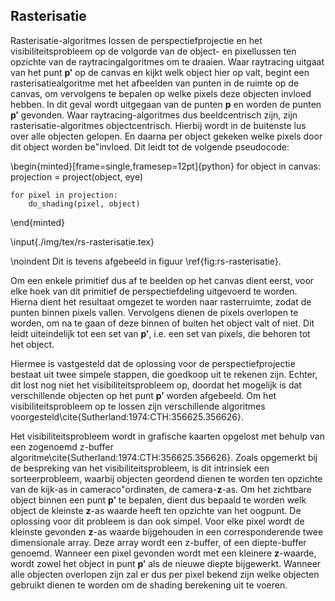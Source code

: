 ## Rasterisatie

Rasterisatie-algoritmes lossen de perspectiefprojectie en het 
visibiliteitsprobleem op de volgorde van de object- en pixellussen ten opzichte van
de raytracingalgoritmes om te draaien. Waar raytracing uitgaat van het punt 
$\mathbf{p'}$ op de canvas en kijkt welk object hier op valt, begint een rasterisatiealgoritme 
met het afbeelden van punten in de ruimte op de canvas, om vervolgens te 
bepalen op welke pixels deze objecten invloed hebben. In dit geval wordt 
uitgegaan van de punten $\mathbf{p}$ en worden de punten $\mathbf{p'}$
gevonden. Waar raytracing-algoritmes dus beeldcentrisch zijn, zijn rasterisatie-algoritmes 
objectcentrisch. Hierbij wordt in de buitenste lus over alle 
objecten gelopen. En daarna per object gekeken welke pixels door dit object 
worden be\"invloed. Dit leidt tot de volgende pseudocode:  

\begin{minted}[frame=single,framesep=12pt]{python}
for object in canvas:
    projection = project(object, eye)
    
    for pixel in projection:
        do_shading(pixel, object)
\end{minted}

\input{./img/tex/rs-rasterisatie.tex}

\noindent Dit is tevens afgebeeld in figuur \ref{fig:rs-rasterisatie}. 

Om een enkele primitief dus af te beelden op het canvas dient eerst, voor elke
hoek van dit primitief de perspectiefdeling uitgevoerd te worden. Hierna dient 
het resultaat omgezet te worden naar rasterruimte, zodat de punten binnen 
pixels vallen. Vervolgens dienen de pixels overlopen te worden, om na te gaan 
of deze binnen of buiten het object valt of niet.  Dit leidt uiteindelijk tot 
een set van $\mathbf{p'}$, i.e. een set van pixels, die behoren tot het object. 

Hiermee is vastgesteld dat de oplossing voor de perspectiefprojectie bestaat
uit twee simpele stappen, die goedkoop uit te rekenen zijn. Echter, dit 
lost nog niet het visibiliteitsprobleem op, doordat het mogelijk is dat 
verschillende objecten op het punt $\mathbf{p'}$ worden afgebeeld.
Om het visibiliteitsprobleem op te lossen zijn verschillende algoritmes 
voorgesteld\cite{Sutherland:1974:CTH:356625.356626}. 

Het visibiliteitsprobleem wordt in grafische kaarten opgelost met behulp van een zogenoemd z-buffer algoritme\cite{Sutherland:1974:CTH:356625.356626}.
Zoals opgemerkt bij de bespreking van het visibiliteitsprobleem, is dit 
intrinsiek een sorteerprobleem, waarbij objecten geordend dienen te worden
ten opzichte van de kijk-as in cameraco\"ordinaten, de camera-$\mathbf{z}$-as. 
Om het zichtbare object binnen
een punt $\mathbf{p'}$ te bepalen, dient dus bepaald te worden welk object
de kleinste $\mathbf{z}$-as waarde heeft ten opzichte van het oogpunt.
De oplossing voor dit probleem is dan ook simpel. Voor elke pixel wordt de 
kleinste gevonden $\mathbf{z}$-as waarde bijgehouden in een corresponderende 
twee dimensionale array. Deze array wordt een z-buffer, of een diepte-buffer
genoemd. Wanneer een pixel gevonden wordt met een kleinere 
$\mathbf{z}$-waarde, wordt zowel het object in punt $\mathbf{p'}$ als de nieuwe 
diepte bijgewerkt. Wanneer alle objecten overlopen zijn zal er dus per pixel 
bekend zijn welke objecten gebruikt dienen te worden om de shading berekening 
uit te voeren.  

